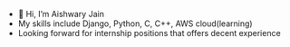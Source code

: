 - 👋 Hi, I’m Aishwary Jain
-    My skills include Django, Python, C, C++, AWS cloud(learning)
-    Looking forward for internship positions that offers decent experience
